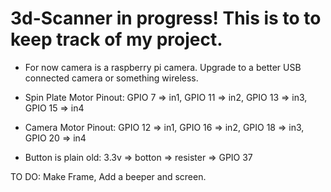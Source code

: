 # 3d-Scanner in progress! This is to to keep track of my project. 

- For now camera is a raspberry pi camera. Upgrade to a better USB connected camera or something wireless.

- Spin Plate Motor Pinout: GPIO  7 => in1, 
                          GPIO 11 => in2,
                          GPIO 13 => in3, 
                          GPIO 15 => in4 
                           
- Camera Motor Pinout: GPIO 12 => in1, 
                      GPIO 16 => in2,
                      GPIO 18 => in3, 
                      GPIO 20 => in4  
                      
- Button is plain old: 3.3v => botton => resister => GPIO 37

TO DO: Make Frame,
       Add a beeper and screen.
